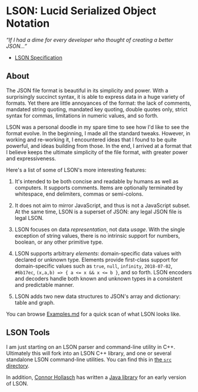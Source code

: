 LSON: Lucid Serialized Object Notation
====================================================================================================
_“If I had a dime for every developer who thought of creating a better JSON…”_

- [LSON Specification][]

About
------
The JSON file format is beautiful in its simplicity and power. With a surprisingly succinct syntax,
it is able to express data in a huge variety of formats. Yet there are little annoyances of the
format: the lack of comments, mandated string quoting, mandated key quoting, double quotes only,
strict syntax for commas, limitations in numeric values, and so forth.

LSON was a personal doodle in my spare time to see how I'd like to see the format evolve. In the
beginning, I made all the standard tweaks. However, in working and re-working it, I encountered
ideas that I found to be quite powerful, and ideas building from those. In the end, I arrived at a
format that I believe keeps the ultimate simplicity of the file format, with greater power and
expressiveness.

Here's a list of some of LSON's more interesting features:

  1. It's intended to be both concise and readable by humans as well as computers. It supports
     comments. Items are optionally terminated by whitespace, end delimiters, commas or semi-colons.

  2. It does not aim to mirror JavaScript, and thus is not a JavaScript subset. At the same time,
     LSON is a superset of JSON: any legal JSON file is legal LSON.

  3. LSON focuses on data _representation_, not data _usage_. With the single exception of string
     values, there is no intrinsic support for numbers, boolean, or any other primitive type.

  4. LSON supports arbitrary _elements_: domain-specific data values with declared or unknown type.
     Elements provide first-class support for domain-specific values such as `true`, `null`,
     `infinity`, `2018-07-02`, `#6b17ec`, `(x,a,b) => { a <= x && x <= b }`, and so forth. LSON
     encoders and decoders handle both known and unknown types in a consistent and predictable
     manner.

  5. LSON adds two new data structures to JSON's array and dictionary: table and graph.

You can browse [Examples.md][] for a quick scan of what LSON looks like.


LSON Tools
-----------
I am just starting on an LSON parser and command-line utility in C++. Ultimately this will fork into
an LSON C++ library, and one or several standalone LSON command-line utilities. You can find this in
[the `src` directory](src/).

In addition, [Connor Hollasch][] has written  a [Java library][] for an early version of LSON.



[Connor Hollasch]:    https://github.com/chollasch/
[Examples.md]:        https://hollasch.github.io/LSON/examples.md.html
[Java library]:       https://github.com/chollasch/LSON4J
[LSON Specification]: https://hollasch.github.io/LSON
